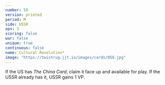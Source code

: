 ```yaml
---
number: 58
version: printed
period: M
side: USSR
ops: 3
scoring: false
war: false
unique: true
continuous: false
name: Cultural Revolution*
image: "https://twistrug.jjt.io/images/cards/058.jpg"
---
```

If the US has *The China Card*, claim it face up and available for play. If the USSR already has it, USSR gains 1 VP.
